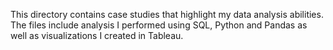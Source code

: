 This directory contains case studies that highlight my data analysis abilities. The files include analysis I performed using SQL, Python and Pandas as well as visualizations I created in Tableau.
